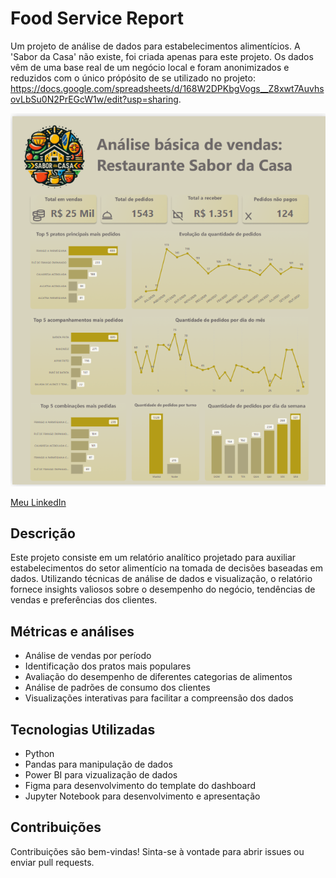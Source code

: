 # Food Service Report

Um projeto de análise de dados para estabelecimentos alimentícios. A 'Sabor da Casa' não existe, foi criada apenas para este projeto. Os dados vêm de uma base real de um negócio local e foram anonimizados e reduzidos com o único própósito de se utilizado no projeto: https://docs.google.com/spreadsheets/d/168W2DPKbgVogs__Z8xwt7AuvhsovLbSu0N2PrEGcW1w/edit?usp=sharing.

![Template do Dashboard](pbi_print.png)


[Meu LinkedIn](https://www.linkedin.com/in/pedro-sobrinho-data/)
## Descrição

Este projeto consiste em um relatório analítico projetado para auxiliar estabelecimentos do setor alimentício na tomada de decisões baseadas em dados. Utilizando técnicas de análise de dados e visualização, o relatório fornece insights valiosos sobre o desempenho do negócio, tendências de vendas e preferências dos clientes.

## Métricas e análises

- Análise de vendas por período
- Identificação dos pratos mais populares
- Avaliação do desempenho de diferentes categorias de alimentos
- Análise de padrões de consumo dos clientes
- Visualizações interativas para facilitar a compreensão dos dados

## Tecnologias Utilizadas

- Python
- Pandas para manipulação de dados
- Power BI para vizualização de dados
- Figma para desenvolvimento do template do dashboard
- Jupyter Notebook para desenvolvimento e apresentação

## Contribuições

Contribuições são bem-vindas! Sinta-se à vontade para abrir issues ou enviar pull requests.

